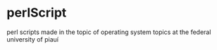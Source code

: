 # perlScript
perl scripts made in the topic of operating system topics at the federal university of piauí
